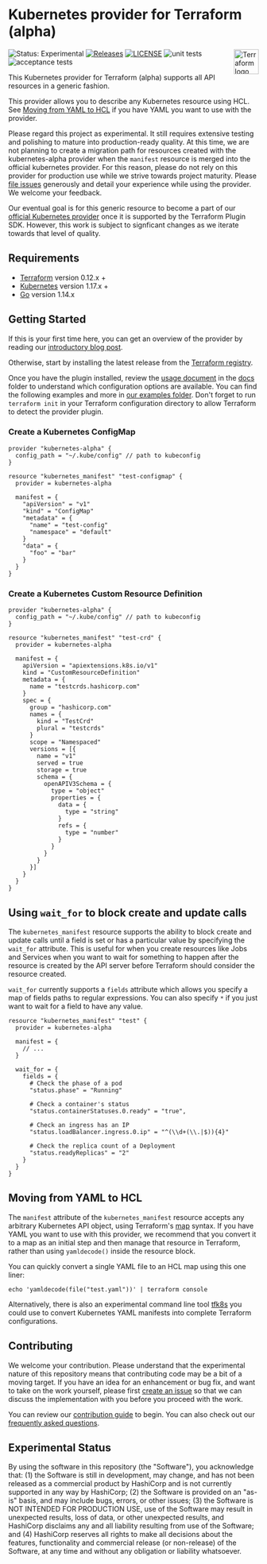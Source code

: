 # Kubernetes provider for Terraform (alpha) 
<a href="https://terraform.io">
    <img src="https://cdn.rawgit.com/hashicorp/terraform-website/master/content/source/assets/images/logo-hashicorp.svg" alt="Terraform logo" align="right" height="50" />
</a>


![Status: Experimental](https://img.shields.io/badge/status-experimental-EAAA32) [![Releases](https://img.shields.io/github/release/hashicorp/terraform-provider-kubernetes-alpha.svg)](https://github.com/hashicorp/terraform-provider-kubernetes-alpha/releases)
[![LICENSE](https://img.shields.io/github/license/hashicorp/terraform-provider-kubernetes-alpha.svg)](https://github.com/hashicorp/terraform-provider-kubernetes-alpha/blob/master/LICENSE)
![unit tests](https://github.com/hashicorp/terraform-provider-kubernetes-alpha/workflows/unit%20tests/badge.svg)
![acceptance tests](https://github.com/hashicorp/terraform-provider-kubernetes-alpha/workflows/acceptance%20tests/badge.svg)

This Kubernetes provider for Terraform (alpha) supports all API resources in a generic fashion.

This provider allows you to describe any Kubernetes resource using HCL. See [Moving from YAML to HCL](#moving-from-yaml-to-hcl) if you have YAML you want to use with the provider.

Please regard this project as experimental. It still requires extensive testing and polishing to mature into production-ready quality. At this time, we are not planning to create a migration path for resources created with the kubernetes-alpha provider when the `manifest` resource is merged into the official kubernetes provider. For this reason, please do not rely on this provider for production use while we strive towards project maturity. Please [file issues](https://github.com/hashicorp/terraform-provider-kubernetes-alpha/issues/new/choose) generously and detail your experience while using the provider. We welcome your feedback.

Our eventual goal is for this generic resource to become a part of our [official Kubernetes provider](https://github.com/hashicorp/terraform-provider-kubernetes) once it is supported by the Terraform Plugin SDK. However, this work is subject to signficant changes as we iterate towards that level of quality.

## Requirements

* [Terraform](https://www.terraform.io/downloads.html) version 0.12.x +
* [Kubernetes](https://kubernetes.io/docs/reference) version 1.17.x +
* [Go](https://golang.org/doc/install) version 1.14.x

## Getting Started

If this is your first time here, you can get an overview of the provider by reading our [introductory blog post](https://www.hashicorp.com/blog/deploy-any-resource-with-the-new-kubernetes-provider-for-hashicorp-terraform/).

Otherwise, start by installing the latest release from the [Terraform registry](https://registry.terraform.io/providers/hashicorp/kubernetes-alpha/latest).

Once you have the plugin installed, review the [usage document](https://github.com/hashicorp/terraform-provider-kubernetes-alpha/blob/master/docs/usage.md) in the [docs](https://github.com/hashicorp/terraform-provider-kubernetes-alpha/blob/master/docs/) folder to understand which configuration options are available. You can find the following examples and more in [our examples folder](https://github.com/hashicorp/terraform-provider-kubernetes-alpha/blob/master/examples/). Don't forget to run `terraform init` in your Terraform configuration directory to allow Terraform to detect the provider plugin.

### Create a Kubernetes ConfigMap
```hcl
provider "kubernetes-alpha" {
  config_path = "~/.kube/config" // path to kubeconfig
}

resource "kubernetes_manifest" "test-configmap" {
  provider = kubernetes-alpha

  manifest = {
    "apiVersion" = "v1"
    "kind" = "ConfigMap"
    "metadata" = {
      "name" = "test-config"
      "namespace" = "default"
    }
    "data" = {
      "foo" = "bar"
    }
  }
}
```

### Create a Kubernetes Custom Resource Definition

```hcl
provider "kubernetes-alpha" {
  config_path = "~/.kube/config" // path to kubeconfig
}

resource "kubernetes_manifest" "test-crd" {
  provider = kubernetes-alpha

  manifest = {
    apiVersion = "apiextensions.k8s.io/v1"
    kind = "CustomResourceDefinition"
    metadata = {
      name = "testcrds.hashicorp.com"
    }
    spec = {
      group = "hashicorp.com"
      names = {
        kind = "TestCrd"
        plural = "testcrds"
      }
      scope = "Namespaced"
      versions = [{
        name = "v1"
        served = true
        storage = true
        schema = {
          openAPIV3Schema = {
            type = "object"
            properties = {
              data = {
                type = "string"
              }
              refs = {
                type = "number"
              }
            }
          }
        }
      }]
    }
  }
}
```

## Using `wait_for` to block create and update calls

The `kubernetes_manifest` resource supports the ability to block create and update calls until a field is set or has a particular value by specifying the `wait_for` attribute. This is useful for when you create resources like Jobs and Services when you want to wait for something to happen after the resource is created by the API server before Terraform should consider the resource created.

`wait_for` currently supports a `fields` attribute which allows you specify a map of fields paths to regular expressions. You can also specify `*` if you just want to wait for a field to have any value.

```hcl
resource "kubernetes_manifest" "test" {
  provider = kubernetes-alpha

  manifest = {
    // ...
  }

  wait_for = {
    fields = {
      # Check the phase of a pod
      "status.phase" = "Running"

      # Check a container's status
      "status.containerStatuses.0.ready" = "true",

      # Check an ingress has an IP
      "status.loadBalancer.ingress.0.ip" = "^(\\d+(\\.|$)){4}"

      # Check the replica count of a Deployment
      "status.readyReplicas" = "2"
    }
  }
}

```

## Moving from YAML to HCL

The `manifest` attribute of the `kubernetes_manifest` resource accepts any arbitrary Kubernetes API object, using Terraform's [map](https://www.terraform.io/docs/configuration/expressions.html#map) syntax. If you have YAML you want to use with this provider, we recommend that you convert it to a map as an initial step and then manage that resource in Terraform, rather than using `yamldecode()` inside the resource block. 

You can quickly convert a single YAML file to an HCL map using this one liner:

```
echo 'yamldecode(file("test.yaml"))' | terraform console
```

Alternatively, there is also an experimental command line tool [tfk8s](https://github.com/jrhouston/tfk8s) you could use to convert Kubernetes YAML manifests into complete Terraform configurations.

## Contributing

We welcome your contribution. Please understand that the experimental nature of this repository means that contributing code may be a bit of a moving target. If you have an idea for an enhancement or bug fix, and want to take on the work yourself, please first [create an issue](https://github.com/hashicorp/terraform-provider-kubernetes-alpha/issues/new/choose) so that we can discuss the implementation with you before you proceed with the work.

You can review our [contribution guide](https://github.com/hashicorp/terraform-provider-kubernetes-alpha/blob/master/_about/CONTRIBUTING.md) to begin. You can also check out our [frequently asked questions](https://github.com/hashicorp/terraform-provider-kubernetes-alpha/blob/master/_about/FAQ.md).

## Experimental Status

By using the software in this repository (the "Software"), you acknowledge that: (1) the Software is still in development, may change, and has not been released as a commercial product by HashiCorp and is not currently supported in any way by HashiCorp; (2) the Software is provided on an "as-is" basis, and may include bugs, errors, or other issues;  (3) the Software is NOT INTENDED FOR PRODUCTION USE, use of the Software may result in unexpected results, loss of data, or other unexpected results, and HashiCorp disclaims any and all liability resulting from use of the Software; and (4) HashiCorp reserves all rights to make all decisions about the features, functionality and commercial release (or non-release) of the Software, at any time and without any obligation or liability whatsoever.
